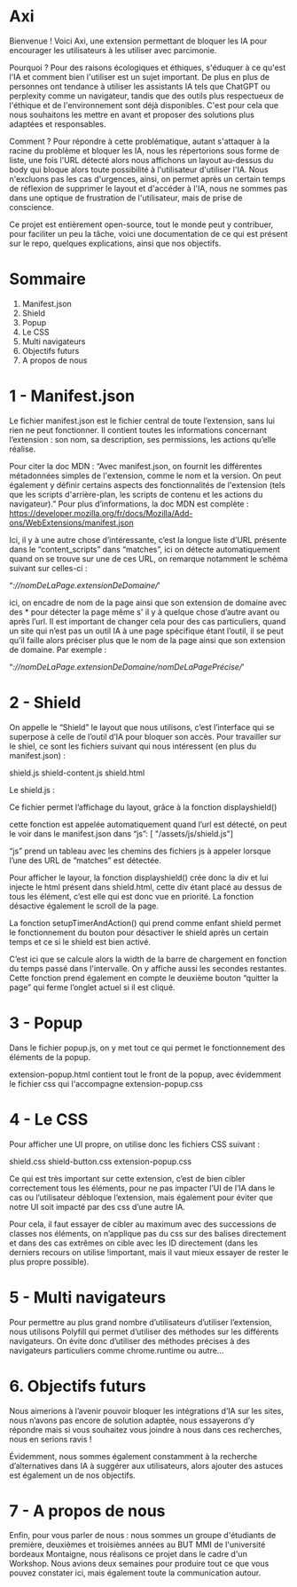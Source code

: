 # Axi

Bienvenue ! Voici Axi, une extension permettant de bloquer les IA pour encourager les utilisateurs à les utiliser avec parcimonie.

Pourquoi ? Pour des raisons écologiques et éthiques, s'éduquer à ce qu'est l'IA et comment bien l'utiliser est un sujet important. De plus en plus de personnes ont tendance à utiliser les assistants IA tels que ChatGPT ou perplexity comme un navigateur, tandis que des outils plus respectueux de l'éthique et de l'environnement sont déjà disponibles. C'est pour cela que nous souhaitons les mettre en avant et proposer des solutions plus adaptées et responsables.

Comment ? Pour répondre à cette problématique, autant s'attaquer à la racine du problème et bloquer les IA, nous les répertorions sous forme de liste, une fois l'URL détecté alors nous affichons un layout au-dessus du body qui bloque alors toute possibilité à l'utilisateur d'utiliser l'IA. Nous n'excluons pas les cas d'urgences, ainsi, on permet après un certain temps de réflexion de supprimer le layout et d'accéder à l'IA, nous ne sommes pas dans une optique de frustration de l'utilisateur, mais de prise de conscience.

Ce projet est entièrement open-source, tout le monde peut y contribuer, pour faciliter un peu la tâche, voici une documentation de ce qui est présent sur le repo, quelques explications, ainsi que nos objectifs.


# Sommaire

1. Manifest.json
2. Shield
3. Popup
4. Le CSS
5. Multi navigateurs
6. Objectifs futurs
7. A propos de nous


# 1 - Manifest.json

Le fichier manifest.json est le fichier central de toute l’extension, sans lui rien ne peut fonctionner. Il contient toutes les informations concernant l’extension : son nom, sa description, ses permissions, les actions qu’elle réalise.

Pour citer la doc MDN : “Avec manifest.json, on fournit les différentes métadonnées simples de l'extension, comme le nom et la version. On peut également y définir certains aspects des fonctionnalités de l'extension (tels que les scripts d'arrière-plan, les scripts de contenu et les actions du navigateur).” Pour plus d’informations, la doc MDN est complète : https://developer.mozilla.org/fr/docs/Mozilla/Add-ons/WebExtensions/manifest.json

Ici, il y à une autre chose d’intéressante, c’est la longue liste d’URL présente dans le “content_scripts” dans “matches”, ici on détecte automatiquement quand on se trouve sur une de ces URL, on remarque notamment le schéma suivant sur celles-ci :

“*://nomDeLaPage.extensionDeDomaine/*’

ici, on encadre de nom de la page ainsi que son extension de domaine avec des * pour détecter la page même s' il y à quelque chose d’autre avant ou après l’url. Il est important de changer cela pour des cas particuliers, quand un site qui n’est pas un outil IA à une page spécifique étant l’outil, il se peut qu’il faille alors préciser plus que le nom de la page ainsi que son extension de domaine. Par exemple :

“*://nomDeLaPage.extensionDeDomaine/nomDeLaPagePrécise/*’


#  2 -  Shield

On appelle le “Shield” le layout que nous utilisons, c’est l’interface qui se superpose à celle de l’outil d’IA pour bloquer son accès. Pour travailler sur le shiel, ce sont les fichiers suivant qui nous intéressent (en plus du manifest.json) :

shield.js
shield-content.js
shield.html

Le shield.js :

Ce fichier permet l’affichage du layout, grâce à la fonction displayshield()

cette fonction est appelée automatiquement quand l’url est détecté, on peut le voir dans le manifest.json dans “js”: [ "/assets/js/shield.js"]

“js” prend un tableau avec les chemins des fichiers js à appeler lorsque l’une des URL de “matches” est détectée.

Pour afficher le layour, la fonction displayshield() crée donc la div et lui injecte le html présent dans shield.html, cette div étant placé au dessus de tous les élément, c’est elle qui est donc vue en priorité. La fonction désactive également le scroll de la page.

La fonction setupTimerAndAction() qui prend comme enfant shield permet le fonctionnement du bouton pour désactiver le shield après un certain temps et ce si le shield est bien activé.

C’est ici que se calcule alors la width de la barre de chargement en fonction du temps passé dans l'intervalle. On y affiche aussi les secondes restantes. Cette fonction prend également en compte le deuxième bouton “quitter la page” qui ferme l’onglet actuel si il est cliqué.


#  3 - Popup

Dans le fichier popup.js, on y met tout ce qui permet le fonctionnement des éléments de la popup.

extension-popup.html contient tout le front de la popup, avec évidemment le fichier css qui l'accompagne extension-popup.css


# 4 - Le CSS

Pour afficher une UI propre, on utilise donc les fichiers CSS suivant :

shield.css
shield-button.css
extension-popup.css

Ce qui est très important sur cette extension, c’est de bien cibler correctement tous les éléments, pour ne pas impacter l’UI de l’IA dans le cas ou l’utilisateur débloque l’extension, mais également pour éviter que notre UI soit impacté par des css d’une autre IA.

Pour cela, il faut essayer de cibler au maximum avec des successions de classes nos éléments, on n’applique pas du css sur des balises directement et dans des cas extrêmes on cible avec les ID directement (dans les derniers recours on utilise !important, mais il vaut mieux essayer de rester le plus propre possible).


# 5 - Multi navigateurs

Pour permettre au plus grand nombre d’utilisateurs d’utiliser l’extension, nous utilisons Polyfill qui permet d’utiliser des méthodes sur les différents navigateurs. On évite donc d’utiliser des méthodes précises à des navigateurs particuliers comme chrome.runtime ou autre…


#  6. Objectifs futurs

Nous aimerions à l’avenir pouvoir bloquer les intégrations d’IA sur les sites, nous n’avons pas encore de solution adaptée, nous essayerons d’y répondre mais si vous souhaitez vous joindre à nous dans ces recherches, nous en serions ravis !

Évidemment, nous sommes également constamment à la recherche d’alternatives dans IA à suggérer aux utilisateurs, alors ajouter des astuces est également un de nos objectifs.


# 7 - A propos de nous

Enfin, pour vous parler de nous : nous sommes un groupe d'étudiants de première, deuxièmes et troisièmes années au BUT MMI de l'université bordeaux Montaigne, nous réalisons ce projet dans le cadre d'un Workshop. Nous avions deux semaines pour produire tout ce que vous pouvez constater ici, mais également toute la communication autour.

